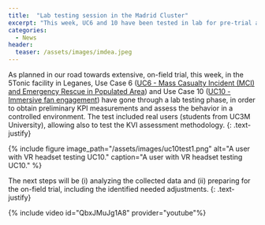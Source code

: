 ```yaml
---
title:  "Lab testing session in the Madrid Cluster"
excerpt: "This week, UC6 and 10 have been tested in lab for pre-trial assessment"
categories: 
  - News
header:
  teaser: /assets/images/imdea.jpeg
---
```


As planned in our road towards extensive, on-field trial, this week, in the 5Tonic facility in Leganes, Use Case 6 ([UC6 - Mass Casualty Incident (MCI) and Emergency Rescue in Populated Area](https://trialsnet.eu/usecases/UC6/)) and Use Case 10 ([UC10 - Immersive fan engagement](https://trialsnet.eu/usecases/UC6/)) have gone through a lab testing phase, in order to obtain preliminary KPI measurements and assess the behavior in a controlled environment. The test included real users (students from UC3M University), allowing also to test the KVI assessment methodology.
{: .text-justify}

{% include figure image_path="/assets/images/uc10test1.png" alt="A user with VR headset testing UC10." caption="A user with VR headset testing UC10." %}

The next steps will be (i) analyzing the collected data and (ii) preparing for the on-field trial, including the identified needed adjustments.
{: .text-justify}

{% include video id="QbxJMuJg1A8" provider="youtube"%}

